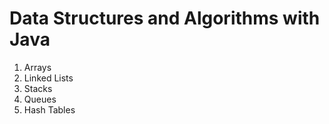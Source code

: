 # **Data Structures and Algorithms with Java**

1. Arrays
2. Linked Lists
3. Stacks
4. Queues
5. Hash Tables